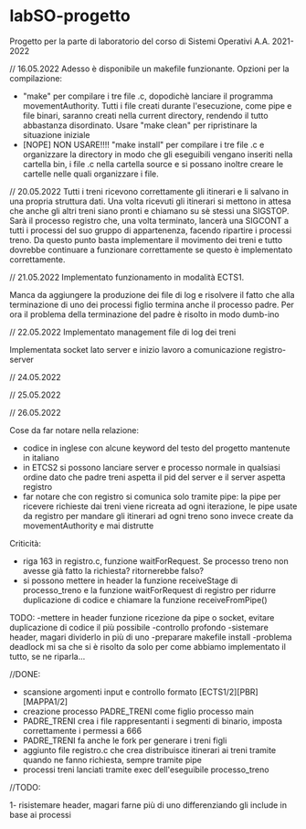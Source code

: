 # labSO-progetto
Progetto per la parte di laboratorio del corso di Sistemi Operativi A.A. 2021-2022

// 16.05.2022
Adesso è disponibile un makefile funzionante. Opzioni per la compilazione:
- "make" per compilare i tre file .c, dopodichè lanciare il programma movementAuthority. Tutti i file creati durante l'esecuzione, come pipe e file binari, saranno creati nella current directory, rendendo il tutto abbastanza disordinato. Usare "make clean" per ripristinare la situazione iniziale
- [NOPE] NON USARE!!!! "make install" per compilare i tre file .c e organizzare la directory in modo che gli eseguibili vengano inseriti nella cartella bin, i file .c nella cartella source e si possano inoltre creare le cartelle nelle quali organizzare i file. 

// 20.05.2022
Tutti i treni ricevono correttamente gli itinerari e li salvano in una propria struttura dati. 
Una volta ricevuti gli itinerari si mettono in attesa che anche gli altri treni siano pronti e chiamano su sè stessi una SIGSTOP. Sarà il processo registro che, una volta terminato, lancerà una SIGCONT a tutti i processi del suo gruppo di appartenenza, facendo ripartire i processi treno.
Da questo punto basta implementare il movimento dei treni e tutto dovrebbe continuare a funzionare correttamente se questo è implementato correttamente.

// 21.05.2022
Implementato funzionamento in modalità ECTS1.

Manca da aggiungere la produzione dei file di log e risolvere il fatto che alla terminazione di uno dei processi figlio termina anche il processo padre.
Per ora il problema della terminazione del padre è risolto in modo dumb-ino

// 22.05.2022
Implementato management file di log dei treni

Implementata socket lato server e inizio lavoro a comunicazione registro-server

// 24.05.2022

// 25.05.2022

// 26.05.2022



Cose da far notare nella relazione:
- codice in inglese con alcune keyword del testo del progetto mantenute in italiano
- in ETCS2 si possono lanciare server e processo normale in qualsiasi ordine dato che padre treni aspetta il pid del server e il server aspetta registro
- far notare che con registro si comunica solo tramite pipe: la pipe per ricevere richieste dai treni viene ricreata ad ogni iterazione, le pipe usate da registro per mandare gli itinerari ad ogni treno sono invece create da movementAuthority e mai distrutte

Criticità: 
- riga 163 in registro.c, funzione waitForRequest. Se processo treno non avesse già  fatto la richiesta? ritornerebbe falso?
- si possono mettere in header la funzione receiveStage di processo_treno e la funzione waitForRequest di registro per ridurre duplicazione di codice e chiamare la funzione receiveFromPipe()

TODO: 
-mettere in header funzione ricezione da pipe o socket, evitare duplicazione di codice il più possibile
-controllo profondo
-sistemare header, magari dividerlo in più di uno
-preparare makefile install
-problema deadlock mi sa che si è risolto da solo per come abbiamo implementato il tutto, se ne riparla...

//DONE:
- scansione argomenti input e controllo formato [ECTS1/2][PBR][MAPPA1/2]
- creazione processo PADRE_TRENI come figlio processo main
- PADRE_TRENI crea i file rappresentanti i segmenti di binario, imposta correttamente i permessi a 666
- PADRE_TRENI fa anche le fork per generare i treni figli
- aggiunto file registro.c che crea distribuisce itinerari ai treni tramite quando ne fanno richiesta, sempre tramite pipe
- processi treni lanciati tramite exec dell'eseguibile processo_treno

//TODO:

1- risistemare header, magari farne più di uno differenziando gli include in base ai processi


